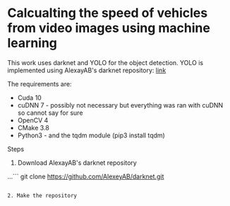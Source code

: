 # Calcualting the speed of vehicles from video images using machine learning

This work uses darknet and YOLO for the object detection.
YOLO is implemented using AlexayAB's darknet repository: [link]()

The requirements are:
* Cuda 10
* cuDNN 7 - possibly not necessary but everything was ran with cuDNN so cannot say for sure
* OpenCV 4
* CMake 3.8
* Python3 - and the tqdm module (pip3 install tqdm)

Steps
1. Download AlexayAB's darknet repository

...```
git clone https://github.com/AlexeyAB/darknet.git
```

2. Make the repository
